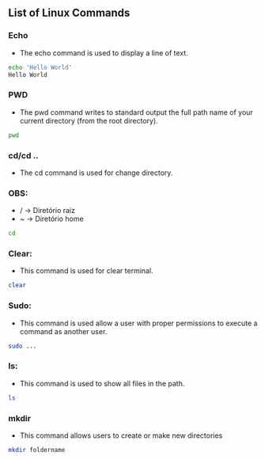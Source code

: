 ## List of Linux Commands

### Echo

-  The echo command is used to display a line of text.

```sh
echo 'Hello World'
Hello World
```

### PWD

- The pwd command writes to standard output the full path name of your current directory (from the root directory).

```sh
pwd
```

### cd/cd ..

- The cd command is used for change directory. 

### OBS: 
- / -> Diretório raiz 
- ~ -> Diretório home 

```sh
cd 
```
### Clear:
- This command is used for clear terminal.
```sh
clear
```

### Sudo:
- This command is used allow a user with proper permissions to execute a command as another user.
```sh
sudo ... 
```
### ls:
- This command is used to show all files in the path.
```sh
ls 
```

### mkdir 
- This command allows users to create or make new directories

```sh
mkdir foldername 
```

